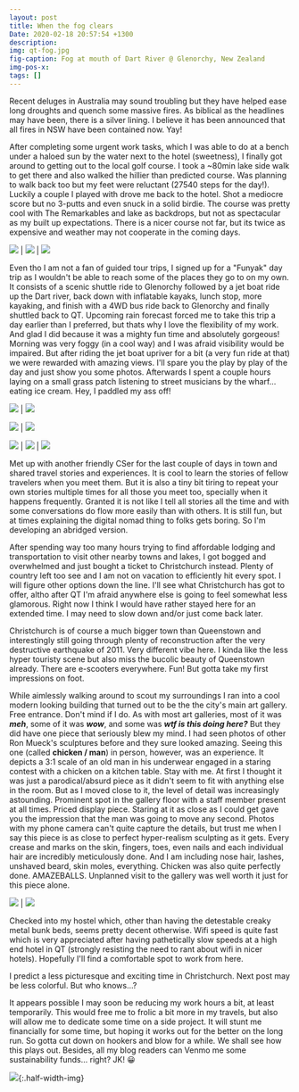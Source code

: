 ```yaml
---
layout: post
title: When the fog clears
Date: 2020-02-18 20:57:54 +1300
description:
img: qt-fog.jpg
fig-caption: Fog at mouth of Dart River @ Glenorchy, New Zealand
img-pos-x:
tags: []
---
```

Recent deluges in Australia may sound troubling but they have helped ease long droughts and quench some massive fires. As biblical as the headlines may have been, there is a silver lining. I believe it has been announced that all fires in NSW have been contained now. Yay!

After completing some urgent work tasks, which I was able to do at a bench under a haloed sun by the water next to the hotel (sweetness), I finally got around to getting out to the local golf course. I took a ~80min lake side walk to get there and also walked the hillier than predicted course. Was planning to walk back too but my feet were reluctant (27540 steps for the day!). Luckily a couple I played with drove me back to the hotel. Shot a mediocre score but no 3-putts and even snuck in a solid birdie. The course was pretty cool with The Remarkables and lake as backdrops, but not as spectacular as my built up expectations. There is a nicer course not far, but its twice as expensive and weather may not cooperate in the coming days.

![]({{site.baseimgurl}}/qt-bench.jpg) | ![]({{site.baseimgurl}}/qt-halo.jpg) | ![]({{site.baseimgurl}}/qt-golf.jpg)

Even tho I am not a fan of guided tour trips, I signed up for a "Funyak" day trip as I wouldn't be able to reach some of the places they go to on my own. It consists of a scenic shuttle ride to Glenorchy followed by a jet boat ride up the Dart river, back down with inflatable kayaks, lunch stop, more kayaking, and finish with a 4WD bus ride back to Glenorchy and finally shuttled back to QT. Upcoming rain forecast forced me to take this trip a day earlier than I preferred, but thats why I love the flexibility of my work. And glad I did because it was a mighty fun time and absolutely gorgeous! Morning was very foggy (in a cool way) and I was afraid visibility would be impaired. But after riding the jet boat upriver for a bit (a very fun ride at that) we were rewarded with amazing views. I'll spare you the play by play of the day and just show you some photos. Afterwards I spent a couple hours laying on a small grass patch listening to street musicians by the wharf... eating ice cream. Hey, I paddled my ass off!

![]({{site.baseimgurl}}/qt-boat.jpg) | ![]({{site.baseimgurl}}/qt-dust.jpg)

 ![]({{site.baseimgurl}}/qt-dart.jpg) | ![]({{site.baseimgurl}}/qt-canyon.jpg)

![]({{site.baseimgurl}}/qt-funyak.jpg) | ![]({{site.baseimgurl}}/qt-rock.jpg) | ![]({{site.baseimgurl}}/qt-canyon-in.jpg)


Met up with another friendly CSer for the last couple of days in town and shared travel stories and experiences. It is cool to learn the stories of fellow travelers when you meet them. But it is also a tiny bit tiring to repeat your own stories multiple times for all those you meet too, specially when it happens frequently. Granted it is not like I tell all stories all the time and with some conversations do flow more easily than with others. It is still fun, but at times explaining the digital nomad thing to folks gets boring. So I'm developing an abridged version.

After spending way too many hours trying to find affordable lodging and transportation to visit other nearby towns and lakes, I got bogged and overwhelmed and just bought a ticket to Christchurch instead. Plenty of country left too see and I am not on vacation to efficiently hit every spot. I will figure other options down the line. I'll see what Christchurch has got to offer, altho after QT I'm afraid anywhere else is going to feel somewhat less glamorous. Right now I think I would have rather stayed here for an extended time. I may need to slow down and/or just come back later.

Christchurch is of course a much bigger town than Queenstown and interestingly still going through plenty of reconstruction after the very destructive earthquake of 2011. Very different vibe here. I kinda like the less hyper touristy scene but also miss the bucolic beauty of Queenstown already. There are e-scooters everywhere. Fun! But gotta take my first impressions on foot.

While aimlessly walking around to scout my surroundings I ran into a cool modern looking building that turned out to be the the city's main art gallery. Free entrance. Don't mind if I do. As with most art galleries, most of it was **_meh_**, some of it was **_wow_**, and some was **_wtf is this doing here?_** But they did have one piece that seriously blew my mind. I had seen photos of other Ron Mueck's sculptures before and they sure looked amazing. Seeing this one (called **chicken / man**) in person, however, was an experience. It depicts a 3:1 scale of an old man in his underwear engaged in a staring contest with a chicken on a kitchen table. Stay with me. At first I thought it was just a parodical/absurd piece as it didn't seem to fit with anything else in the room. But as I moved close to it, the level of detail was increasingly astounding. Prominent spot in the gallery floor with a staff member present at all times. Priced display piece. Staring at it as close as I could get gave you the impression that the man was going to move any second. Photos with my phone camera can't quite capture the details, but trust me when I say this piece is as close to perfect hyper-realism sculpting as it gets. Every crease and marks on the skin, fingers, toes, even nails and each individual hair are incredibly meticulously done. And I am including nose hair, lashes, unshaved beard, skin moles, everything. Chicken was also quite perfectly done. AMAZEBALLS. Unplanned visit to the gallery was well worth it just for this piece alone.

![]({{site.baseimgurl}}/chc-chicken-man.jpg) | ![]({{site.baseimgurl}}/chc-chicken-man-me.jpg)

Checked into my hostel which, other than having the detestable creaky metal bunk beds, seems pretty decent otherwise. Wifi speed is quite fast which is very appreciated after having pathetically slow speeds at a high end hotel in QT (strongly resisting the need to rant about wifi in nicer hotels). Hopefully I'll find a comfortable spot to work from here.

I predict a less picturesque and exciting time in Christchurch. Next post may be less colorful. But who knows...?

It appears possible I may soon be reducing my work hours a bit, at least temporarily. This would free me to frolic a bit more in my travels, but also will allow me to dedicate some time on a side project. It will stunt me financially for some time, but hoping it works out for the better on the long run. So gotta cut down on hookers and blow for a while. We shall see how this plays out. Besides, all my blog readers can Venmo me some sustainability funds... right? JK! 😀

![]({{site.baseimgurl}}/entertained.jpg){:.half-width-img}
